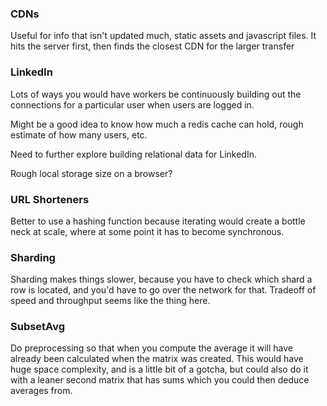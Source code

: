 ### CDNs

Useful for info that isn't updated much, static assets and javascript files. It hits the server first, then finds the closest CDN for the larger transfer

### LinkedIn
Lots of ways you would have workers be continuously building out the connections for a particular user when users are logged in.

Might be a good idea to know how much a redis cache can hold, rough estimate of how many users, etc. 

Need to further explore building relational data for LinkedIn. 

Rough local storage size on a browser? 

### URL Shorteners
Better to use a hashing function because iterating would create a bottle neck at scale, where at some point it has to become synchronous. 

### Sharding

Sharding makes things slower, because you have to check which shard a row is located, and you'd have to go over the network for that. Tradeoff of speed and throughput seems like the thing here. 

### SubsetAvg 

Do preprocessing so that when you compute the average it will have already been calculated when the matrix was created. This would have huge space complexity, and is a little bit of a gotcha, but could also do it with a leaner second matrix that has sums which you could then deduce averages from.